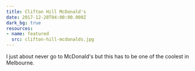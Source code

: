 ```yaml
---
title: Clifton Hill McDonald's
date: 2017-12-28T04:00:00.000Z
dark_bg: true
resources:
- name: featured
  src: clifton-hill-mcdonalds.jpg
---
```

I just about never go to McDonald's but this has to be one of the coolest in Melbourne.